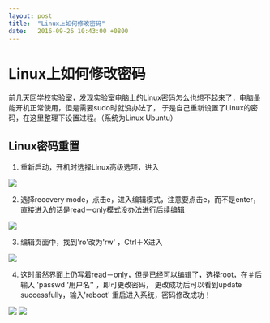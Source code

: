 ```yaml
---
layout: post
title:  "Linux上如何修改密码"
date:   2016-09-26 10:43:00 +0800
---
```

# Linux上如何修改密码

前几天回学校实验室，发现实验室电脑上的Linux密码怎么也想不起来了，电脑虽能开机正常使用，但是需要sudo时就没办法了，
于是自己重新设置了Linux的密码，在这里整理下设置过程。（系统为Linux Ubuntu）

## Linux密码重置
1. 重新启动，开机时选择Linux高级选项，进入

![](http://image.baidu.com/detail/newindex?col=&tag=&pn=3&pid=37509870019&aid=412769640&user_id=323844151&setid=-1&sort=0&newsPn=&star=&fr=&from=2)

2. 选择recovery mode，点击e，进入编辑模式，注意要点击e，而不是enter，直接进入的话是read－only模式没办法进行后续编辑

![](http://image.baidu.com/detail/newindex?col=&tag=&pn=4&pid=37509870015&aid=412769640&user_id=323844151&setid=-1&sort=0&newsPn=&star=&fr=&from=2)

3. 编辑页面中，找到'ro'改为'rw' ，Ctrl＋X进入

![](http://image.baidu.com/detail/newindex?col=&tag=&pn=1&pid=37509879932&aid=412769640&user_id=323844151&setid=-1&sort=0&newsPn=&star=&fr=&from=2)

4. 这时虽然界面上仍写着read－only，但是已经可以编辑了，选择root，在＃后输入 'passwd ‘用户名’' ，即可更改密码，
更改成功后可以看到update successfully，输入'reboot' 重启进入系统，密码修改成功！

![](http://image.baidu.com/detail/newindex?col=&tag=&pn=2&pid=37509879790&aid=412769640&user_id=323844151&setid=-1&sort=0&newsPn=&star=&fr=&from=2)
![](http://image.baidu.com/detail/newindex?col=&tag=&pn=0&pid=37509880041&aid=412769640&user_id=323844151&setid=-1&sort=0&newsPn=&star=&fr=&from=2)
